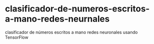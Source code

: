 # clasificador-de-numeros-escritos-a-mano-redes-neurnales
clasificador de números escritos a mano redes neuronales usando TensorFlow
